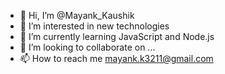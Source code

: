 - 👋 Hi, I’m @Mayank_Kaushik
- 👀 I’m interested in new technologies 
- 🌱 I’m currently learning JavaScript and Node.js
- 💞️ I’m looking to collaborate on ...
- 📫 How to reach me mayank.k3211@gmail.com

<!---
Mayankkaushik15/Mayankkaushik15 is a ✨ special ✨ repository because its `README.md` (this file) appears on your GitHub profile.
You can click the Preview link to take a look at your changes.
--->
